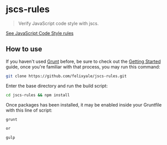 # jscs-rules

> Verify JavaScript code style with jscs.

[See JavaScript Code Style rules](https://github.com/felixyale/jscs-rules/blob/master/jscs-rules.md)


How to use
----------------------------

If you haven't used [Grunt](http://gruntjs.com/) before, be sure to check out the [Getting Started](http://gruntjs.com/getting-started) guide, once you're familiar with that process, you may run this command:

```bash
git clone https://github.com/felixyale/jscs-rules.git
```

Enter the base directory and run the build script:

```bash
cd jscs-rules && npm install
```

Once packages has been installed, it may be enabled inside your Gruntfile with this line of script:

```js
grunt

or

gulp
```
